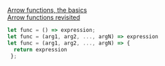 [Arrow functions, the basics](https://javascript.info/arrow-functions-basics)  
[Arrow functions revisited](https://javascript.info/arrow-functions)  

```js
let func = () => expression;
let func = (arg1, arg2, ..., argN) => expression
let func = (arg1, arg2, ..., argN) => {
  return expression
 };
```

